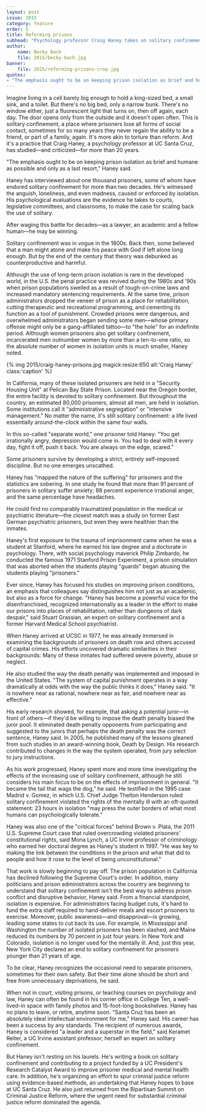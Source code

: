 ```yaml
---
layout: post
issue: 2015
category: feature
order: 5
title: Reforming prisons
subhead: "Psychology professor Craig Haney takes on solitary confinement"
author:
    name: Becky Bach
    file: 2015/becky-bach.jpg
banner:
    file: 2015/reforming-prisons-crop.jpg
quotes:
- "The emphasis ought to be on keeping prison isolation as brief and humane as possible and only as a last resort."
---
```


Imagine living in a cell barely big enough to hold a king-sized bed, a small sink, and a toilet. But there's no big bed, only a narrow bunk. There's no window either, just a fluorescent light that turns on, then off again, each day. The door opens only from the outside and it doesn't open often. This is solitary confinement, a place where prisoners lose all forms of social contact, sometimes for so many years they never regain the ability to be a friend, or part of a family, again. It's more akin to torture than reform. And it's a practice that Craig Haney, a psychology professor at UC Santa Cruz, has studied&mdash;and criticized&mdash;for more than 20 years.

"The emphasis ought to be on keeping prison isolation as brief and humane as possible and only as a last resort," Haney said.

Haney has interviewed about one thousand prisoners, some of whom have endured solitary confinement for more than two decades. He's witnessed the anguish, loneliness, and even madness, caused or enforced by isolation. His psychological evaluations are the evidence he takes to courts, legislative committees, and classrooms, to make the case for scaling back the use of solitary.

After waging this battle for decades&mdash;as a lawyer, an academic and a fellow human&mdash;he may be winning.

Solitary confinement was in vogue in the 1800s. Back then, some believed that a man might atone and make his peace with God if left alone long enough. But by the end of the century that theory was debunked as counterproductive and harmful.

Although the use of long-term prison isolation is rare in the developed world, in the U.S. the penal practice was revived during the 1980s and '90s when prison populations swelled as a result of tough-on-crime laws and increased mandatory sentencing requirements. At the same time, prison administrators dropped the veneer of prison as a place for rehabilitation, cutting therapeutic and recreational programming, and cementing its function as a tool of punishment. Crowded prisons were dangerous, and overwhelmed administrators began sending some men&mdash;whose primary offense might only be a gang-affiliated tattoo&mdash;to "the hole" for an indefinite period. Although women prisoners also get solitary confinement, incarcerated men outnumber women by more than a ten-to-one ratio, so the absolute number of women in isolation units is much smaller, Haney noted.

{% img 2015/craig-haney-prisons.jpg magick:resize:650 alt:'Craig Haney' class:'caption' %}

In California, many of these isolated prisoners are held in a "Security Housing Unit" at Pelican Bay State Prison. Located near the Oregon border, the entire facility is devoted to solitary confinement. But throughout the country, an estimated 80,000 prisoners, almost all men, are held in isolation. Some institutions call it "administrative segregation" or "intensive management." No matter the name, it's still solitary confinement: a life lived essentially around-the-clock within the same four walls.   

In this so-called "separate world," one prisoner told Haney: "You get irrationally angry, depression would come in. You had to deal with it every day, fight it off, push it back. You are always on the edge, scared."

Some prisoners survive by developing a strict, entirely self-imposed discipline. But no one emerges unscathed.

Haney has "mapped the nature of the suffering" for prisoners and the statistics are sobering. In one study he found that more than 91 percent of prisoners in solitary suffer anxiety; 88 percent experience irrational anger, and the same percentage have headaches.

He could find no comparably traumatized population in the medical or psychiatric literature&mdash;the closest match was a study on former East German psychiatric prisoners, but even they were healthier than the inmates.

Haney's first exposure to the trauma of imprisonment came when he was a student at Stanford, where he earned his law degree and a doctorate in psychology. There, with social psychology maverick Philip Zimbardo, he conducted the famous 1971 Stanford Prison Experiment, a prison simulation that was aborted when the students playing "guards" began abusing the students playing "prisoners."

Ever since, Haney has focused his studies on improving prison conditions, an emphasis that colleagues say distinguishes him not just as an academic, but also as a force for change. "Haney has become a powerful voice for the disenfranchised, recognized internationally as a leader in the effort to make our prisons into places of rehabilitation, rather than dungeons of dark despair," said Stuart Grassian, an expert on solitary confinement and a former Harvard Medical School psychiatrist.  

When Haney arrived at UCSC in 1977, he was already immersed in examining the backgrounds of prisoners on death row and others accused of capital crimes. His efforts uncovered dramatic similarities in their backgrounds: Many of these inmates had suffered severe poverty, abuse or neglect.

He also studied the way the death penalty was implemented and imposed in the United States. "The system of capital punishment operates in a way dramatically at odds with the way the public thinks it does," Haney said. "It is nowhere near as rational, nowhere near as fair, and nowhere near as effective."

His early research showed, for example, that asking a potential juror&mdash;in front of others&mdash;if they'd be willing to impose the death penalty biased the juror pool. It eliminated death penalty opponents from participating and suggested to the jurors that perhaps the death penalty was the correct sentence, Haney said. In 2005, he published many of the lessons gleaned from such studies in an award-winning book, Death by Design. His research contributed to changes in the way the system operated, from jury selection to jury instructions.

As his work progressed, Haney spent more and more time investigating the effects of the increasing use of solitary confinement, although he still considers his main focus to be on the effects of imprisonment in general. "It became the tail that wags the dog," he said. He testified in the 1995 case Madrid v. Gomez, in which U.S. Chief Judge Thelton Henderson ruled solitary confinement violated the rights of the mentally ill with an oft-quoted statement: 23 hours in isolation "may press the outer borders of what most humans can psychologically tolerate."

Haney was also one of the "critical forces" behind Brown v. Plata, the 2011 U.S. Supreme Court case that ruled overcrowding violated prisoners' constitutional rights, said Mona Lynch, a UC Irvine professor of criminology who earned her doctoral degree as Haney's student in 1997. "He was key to making the link between the conditions in the prison and what that did to people and how it rose to the level of being unconstitutional."

That work is slowly beginning to pay off. The prison population in California has declined following the Supreme Court's order. In addition, many politicians and prison administrators across the country are beginning to understand that solitary confinement isn't the best way to address prison conflict and disruptive behavior, Haney said. From a financial standpoint, isolation is expensive. For administrators facing budget cuts, it's hard to fund the extra staff required to hand-deliver meals and escort prisoners to exercise. Moreover, public awareness&mdash;and disapproval&mdash;is growing, leading some states to cut back its use. For example, in Mississippi and Washington the number of isolated prisoners has been slashed, and Maine reduced its numbers by 70 percent in just four years. In New York and Colorado, isolation is no longer used for the mentally ill. And, just this year, New York City declared an end to solitary confinement for prisoners younger than 21 years of age.

To be clear, Haney recognizes the occasional need to separate prisoners, sometimes for their own safety. But their time alone should be short and free from unnecessary deprivations, he said.

When not in court, visiting prisons, or teaching courses on psychology and law, Haney can often be found in his corner office in College Ten, a well-lived-in space with family photos and 15-foot-long bookshelves. Haney has no plans to leave, or retire, anytime soon. "Santa Cruz has been an absolutely ideal intellectual environment for me," Haney said.
His career has been a success by any standards. The recipient of numerous awards, Haney is considered "a leader and a superstar in the field," said Keramet Reiter, a UC Irvine assistant professor, herself an expert on solitary confinement.   

But Haney isn't resting on his laurels. He's writing a book on solitary confinement and contributing to a project funded by a UC President's Research Catalyst Award to improve prisoner medical and mental health care. In addition, he's organizing an effort to spur criminal justice reform using evidence-based methods, an undertaking that Haney hopes to base at UC Santa Cruz. He also just returned from the Bipartisan Summit on Criminal Justice Reform, where the urgent need for substantial criminal justice reform dominated the agenda.
